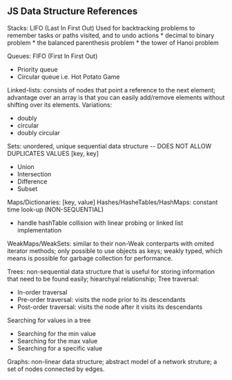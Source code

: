 JS Data Structure References
----------------------------

Stacks: LIFO (Last In First Out)
Used for backtracking problems to remember tasks or paths visited, and to undo actions
    * decimal to binary problem
    * the balanced parenthesis problem
    * the tower of Hanoi problem





Queues: FIFO (First In First Out)
* Priority queue
* Circular queue i.e. Hot Potato Game





Linked-lists: consists of nodes that point a reference to the next element; advantage over an array is that you can easily add/remove elements without shifting over its elements.
Variations: 
* doubly
* circular
* doubly circular





Sets: unordered, unique sequential data structure -- DOES NOT ALLOW DUPLICATES VALUES [key, key]
* Union
* Intersection
* Difference
* Subset





Maps/Dictionaries: [key, value]
Hashes/HasheTables/HashMaps: constant time look-up (NON-SEQUENTIAL)
- handle hashTable collision with linear probing or linked list implementation





WeakMaps/WeakSets: similar to their non-Weak conterparts with omited iterator methods; only possible to use objects as keys; weakly typed, which means is possible for garbage collection for performance.





Trees: non-sequential data structure that is useful for storing information that need to be found easily; hiearchyal relationship;
Tree traversal:
* In-order traversal
* Pre-order traversal: visits the node prior to its descendants
* Post-order traversal: visits the node after it visits its descendants

Searching for values in a tree
* Searching for the min value
* Searching for the max value
* Searching for a specific value




Graphs: non-linear data structure; abstract model of a network struture; a set of nodes connected by edges.